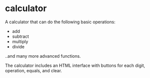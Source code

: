 # calculator

A calculator that can do the following basic operations:

* add
* subtract
* multiply
* divide

..and many more advanced functions.

The calculator includes an HTML interface with buttons for each digit, operation, equals, and clear.


